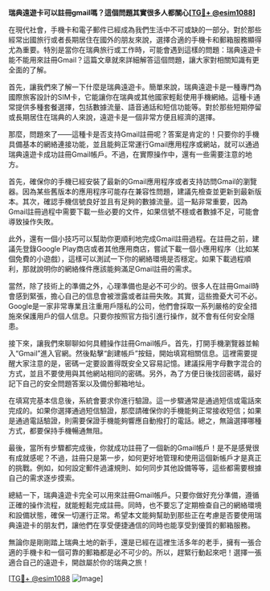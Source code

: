 **瑞典遠遊卡可以註冊gmail嗎？這個問題其實很多人都關心[[TG💪+ @esim1088](https://t.me/s/esim1088)]**

在現代社會，手機卡和電子郵件已經成為我們生活中不可或缺的一部分。對於那些經常出國旅行或者長期居住在國外的朋友來說，選擇合適的手機卡和郵箱服務顯得尤為重要。特別是當你在瑞典旅行或工作時，可能會遇到這樣的問題：瑞典遠遊卡能不能用來註冊Gmail？這篇文章就來詳細解答這個問題，讓大家對相關知識有更全面的了解。

首先，讓我們來了解一下什麼是瑞典遠遊卡。簡單來說，瑞典遠遊卡是一種專門為國際旅客設計的SIM卡，它能讓你在瑞典或其他國家輕鬆使用手機網絡。這種卡通常提供多種套餐選擇，包括數據流量、語音通話和短信功能等。對於那些短期停留或長期居住在瑞典的人來說，遠遊卡是一個非常方便且經濟的選擇。

那麼，問題來了——這種卡是否支持Gmail註冊呢？答案是肯定的！只要你的手機具備基本的網絡連接功能，並且能夠正常運行Gmail應用程序或網站，就可以通過瑞典遠遊卡成功註冊Gmail帳戶。不過，在實際操作中，還有一些需要注意的地方。

首先，確保你的手機已經安裝了最新的Gmail應用程序或者支持訪問Gmail的瀏覽器。因為某些舊版本的應用程序可能存在兼容性問題，建議先檢查並更新到最新版本。其次，確認手機信號良好並且有足夠的數據流量。這一點非常重要，因為Gmail註冊過程中需要下載一些必要的文件，如果信號不穩或者數據不足，可能會導致操作失敗。

此外，還有一個小技巧可以幫助你更順利地完成Gmail註冊過程。在註冊之前，建議先登錄Google Play商店或者其他應用商店，嘗試下載一個小應用程序（比如某個免費的小遊戲），這樣可以測試一下你的網絡環境是否穩定。如果下載過程順利，那就說明你的網絡條件應該能夠滿足Gmail註冊的需求。

當然，除了技術上的準備之外，心理準備也是必不可少的。很多人在註冊Gmail時會感到緊張，擔心自己的信息會被泄露或者註冊失敗。其實，這些擔憂大可不必。Google是一家非常專業且注重用戶隱私的公司，他們會採取一系列嚴格的安全措施來保護用戶的個人信息。只要你按照官方指引進行操作，就不會有任何安全隱患。

接下來，讓我們來聊聊如何具體操作註冊Gmail帳戶。首先，打開手機瀏覽器並輸入“Gmail”進入官網。然後點擊“創建帳戶”按鈕，開始填寫相關信息。這裡需要提醒大家注意的是，密碼一定要設置得既安全又容易記憶。建議採用字母數字混合的方式，並且不要使用與其他網站相同的密碼。另外，為了方便日後找回密碼，最好記下自己的安全問題答案以及備份郵箱地址。

在填寫完基本信息後，系統會要求你進行驗證。這一步驟通常是通過短信或電話來完成的。如果你選擇通過短信驗證，那麼請確保你的手機能夠正常接收短信；如果是通過電話驗證，則需要保證手機能夠響應自動撥打的電話。總之，無論選擇哪種方式，都要保持手機暢通無阻。

最後，當所有步驟都完成後，你就成功註冊了一個新的Gmail帳戶！是不是感覺很有成就感呢？不過，註冊只是第一步，如何更好地管理和使用這個新帳戶才是真正的挑戰。例如，如何設定郵件過濾規則、如何同步其他設備等等，這些都需要根據自己的需求逐步摸索。

總結一下，瑞典遠遊卡完全可以用來註冊Gmail帳戶。只要你做好充分準備，遵循正確的操作流程，就能輕鬆完成註冊。同時，也不要忘了定期檢查自己的網絡環境和設備狀態，確保一切運行正常。希望本文能夠幫助到那些正在考慮是否要使用瑞典遠遊卡的朋友們，讓他們在享受便捷通信的同時也能享受到優質的郵箱服務。

無論你是剛剛踏上瑞典土地的新手，還是已經在這裡生活多年的老手，擁有一張合適的手機卡和一個可靠的郵箱都是必不可少的。所以，趕緊行動起來吧！選擇一張適合自己的遠遊卡，開啟屬於你的瑞典之旅！

[[TG💪+ @esim1088](https://t.me/s/esim1088) ![Image](https://i.postimg.cc/4NQfJmqS/Snipaste-2025-05-13-00-14-12.png)]